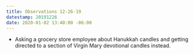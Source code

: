 ```yaml
---
title: Observations 12-26-19
datestamp: 20191226
date: 2020-01-02 13:40:00 -06:00
---
```


- Asking a grocery store employee about Hanukkah candles and getting directed to a section of Virgin Mary devotional candles instead.

